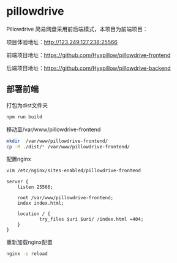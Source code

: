 # pillowdrive

Pillowdrive 简易网盘采用前后端模式，本项目为前端项目：

项目体验地址：http://123.249.127.238:25566

前端项目地址：https://github.com/Hyxpillow/pillowdrive-frontend

后端项目地址：https://github.com/Hyxpillow/pillowdrive-backend

## 部署前端

打包为dist文件夹
```bash
npm run build
```

移动至/var/www/pillowdrive-frontend
```bash
mkdir  /var/www/pillowdrive-frontend/
cp -R ./dist/* /var/www/pillowdrive-frontend/
```

配置nginx
```bash
vim /etc/nginx/sites-enabled/pillowdrive-frontend
```
```
server {
    listen 25566;

    root /var/www/pillowdrive-frontend;
    index index.html;

    location / {
            try_files $uri $uri/ /index.html =404;
    }
}
```

重新加载nginx配置
```bash
nginx -s reload
```

